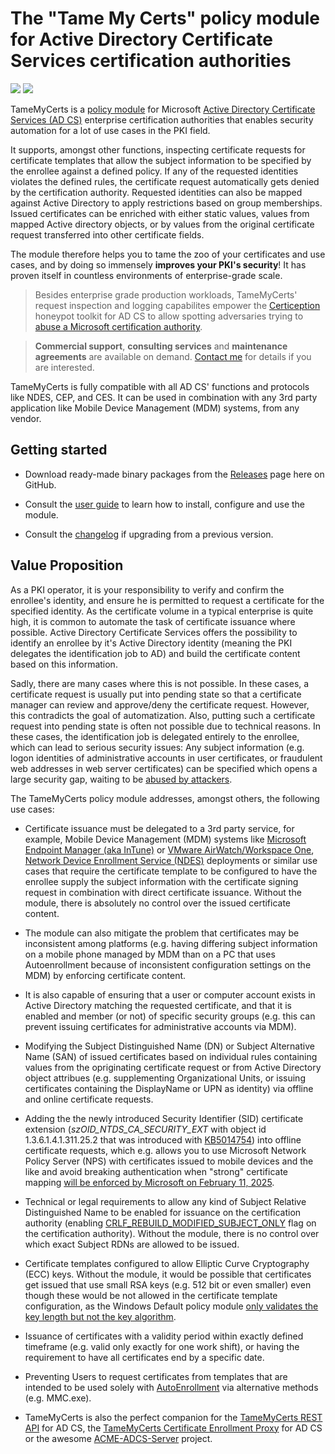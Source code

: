 # The "Tame My Certs" policy module for Active Directory Certificate Services certification authorities

![](https://github.com/Sleepw4lker/TameMyCerts/actions/workflows/badge-build.yml/badge.svg)&nbsp;![](https://github.com/Sleepw4lker/TameMyCerts/actions/workflows/badge-xunit.yml/badge.svg)

TameMyCerts is a [policy module](https://docs.microsoft.com/en-us/windows/win32/seccrypto/certificate-services-architecture) for Microsoft [Active Directory Certificate Services (AD CS)](https://docs.microsoft.com/en-us/windows/win32/seccrypto/certificate-services) enterprise certification authorities that enables security automation for a lot of use cases in the PKI field.

It supports, amongst other functions, inspecting certificate requests for certificate templates that allow the subject information to be specified by the enrollee against a defined policy. If any of the requested identities violates the defined rules, the certificate request automatically gets denied by the certification authority. Requested identities can also be mapped against Active Directory to apply restrictions based on group memberships. Issued certificates can be enriched with either static values, values from mapped Active directory objects, or by values from the original certificate request transferred into other certificate fields.

The module therefore helps you to tame the zoo of your certificates and use cases, and by doing so immensely **improves your PKI's security**! It has proven itself in countless environments of enterprise-grade scale.

> Besides enterprise grade production workloads, TameMyCerts' request inspection and logging capabilites empower the [Certiception](https://github.com/srlabs/Certiception) honeypot toolkit for AD CS to allow spotting adversaries trying to [abuse a Microsoft certification authority](https://posts.specterops.io/certified-pre-owned-d95910965cd2).

> **Commercial support**, **consulting services** and **maintenance agreements** are available on demand. [Contact me](https://www.gradenegger.eu/en/imprint/) for details if you are interested.

TameMyCerts is fully compatible with all AD CS' functions and protocols like NDES, CEP, and CES. It can be used in combination with any 3rd party application like Mobile Device Management (MDM) systems, from any vendor.

## Getting started

- Download ready-made binary packages from the [Releases](https://github.com/Sleepw4lker/TameMyCerts/releases) page here on GitHub.

- Consult the [user guide](https://docs.tamemycerts.com) to learn how to install, configure and use the module.

- Consult the [changelog](CHANGELOG.md) if upgrading from a previous version.

## Value Proposition

As a PKI operator, it is your responsibility to verify and confirm the enrollee's identity, and ensure he is permitted to request a certificate for the specified identity. As the certificate volume in a typical enterprise is quite high, it is common to automate the task of certificate issuance where possible. Active Directory Certificate Services offers the possibility to identify an enrollee by it's Active Directory identity (meaning the PKI delegates the identification job to AD) and build the certificate content based on this information.

Sadly, there are many cases where this is not possible. In these cases, a certificate request is usually put into pending state so that a certificate manager can review and approve/deny the certificate request. However, this contradicts the goal of automatization. Also, putting such a certificate request into pending state is often not possible due to technical reasons. In these cases, the identification job is delegated entirely to the enrollee, which can lead to serious security issues: Any subject information (e.g. logon identities of administrative accounts in user certificates, or fraudulent web addresses in web server certificates) can be specified which opens a large security gap, waiting to be [abused by attackers](https://www.gradenegger.eu/en/from-zero-to-enterprise-administrator-through-the-network-device-registration-service-ndes/).

The TameMyCerts policy module addresses, amongst others, the following use cases:

- Certificate issuance must be delegated to a 3rd party service, for example, Mobile Device Management (MDM) systems like [Microsoft Endpoint Manager (aka InTune)](https://www.microsoft.com/en-us/security/business/microsoft-endpoint-manager) or [VMware AirWatch/Workspace One](https://www.vmware.com/content/vmware/vmware-published-sites/de/products/workspace-one.html.html), [Network Device Enrollment Service (NDES)](https://social.technet.microsoft.com/wiki/contents/articles/9063.active-directory-certificate-services-ad-cs-network-device-enrollment-service-ndes.aspx) deployments or similar use cases that require the certificate template to be configured to have the enrollee supply the subject information with the certificate signing request in combination with direct certificate issuance. Without the module, there is absolutely no control over the issued certificate content.

- The module can also mitigate the problem that certificates may be inconsistent among platforms (e.g. having differing subject information on a mobile phone managed by MDM than on a PC that uses Autoenrollment because of inconsistent configuration settings on the MDM) by enforcing certificate content.

- It is also capable of ensuring that a user or computer account exists in Active Directory matching the requested certificate, and that it is enabled and member (or not) of specific security groups (e.g. this can prevent issuing certificates for administrative accounts via MDM).

- Modifying the Subject Distinguished Name (DN) or Subject Alternative Name (SAN) of issued certificates based on individual rules containing values from the opriginating certificate request or from Active Directory object attribues (e.g. supplementing Organizational Units, or issuing certificates containing the DisplayName or UPN as identity) via offline and online certificate requests.

- Adding the the newly introduced Security Identifier (SID) certificate extension (_szOID_NTDS_CA_SECURITY_EXT_ with object id 1.3.6.1.4.1.311.25.2 that was introduced with [KB5014754](https://support.microsoft.com/en-us/topic/kb5014754-certificate-based-authentication-changes-on-windows-domain-controllers-ad2c23b0-15d8-4340-a468-4d4f3b188f16)) into offline certificate requests, which e.g. allows you to use Microsoft Network Policy Server (NPS) with certificates issued to mobile devices and the like and avoid breaking authentication when "strong" certificate mapping [will be enforced by Microsoft on February 11, 2025](https://support.microsoft.com/en-us/topic/kb5014754-certificate-based-authentication-changes-on-windows-domain-controllers-ad2c23b0-15d8-4340-a468-4d4f3b188f16#bkmk_fullenforcemode).

- Technical or legal requirements to allow any kind of Subject Relative Distinguished Name to be enabled for issuance on the certification authority (enabling [CRLF_REBUILD_MODIFIED_SUBJECT_ONLY](https://www.gradenegger.eu/en/use-of-undefined-relative-distinguished-names-rdn-in-issued-certificates/) flag on the certification authority). Without the module, there is no control over which exact Subject RDNs are allowed to be issued.

- Certificate templates configured to allow Elliptic Curve Cryptography (ECC) keys. Without the module, it would be possible that certificates get issued that use small RSA keys (e.g. 512 bit or even smaller) even though these would be not allowed in the certificate template configuration, as the Windows Default policy module [only validates the key length but not the key algorithm](https://www.gradenegger.eu/en/key-algorithm-is-not-checked-by-the-policy-module/).

- Issuance of certificates with a validity period within exactly defined timeframe (e.g. valid only exactly for one work shift), or having the requirement to have all certificates end by a specific date.

- Preventing Users to request certificates from templates that are intended to be used solely with [AutoEnrollment](https://www.gradenegger.eu/en/basics-manual-and-automatic-certificate-request-via-lightweight-directory-access-protocol-ldap-and-remote-procedure-call-distributed-common-object-model-rpc-dcom/) via alternative methods (e.g. MMC.exe).

- TameMyCerts is also the perfect companion for the [TameMyCerts REST API](https://github.com/Sleepw4lker/TameMyCerts.REST) for AD CS, the [TameMyCerts Certificate Enrollment Proxy](https://github.com/Sleepw4lker/TameMyCerts.WSTEP) for AD CS or the awesome [ACME-ADCS-Server](https://github.com/glatzert/ACME-Server-ADCS) project.
